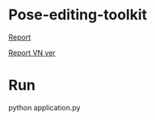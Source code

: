 # Pose-editing-toolkit

[Report](https://github.com/Neokun/HMI-lab/blob/master/Pose-editing-toolkit/Report.docx)

[Report VN ver](https://github.com/Neokun/HMI-lab/blob/master/Pose-editing-toolkit/toolkit_summary_Minh_vnese.docx)

# Run

python application.py

